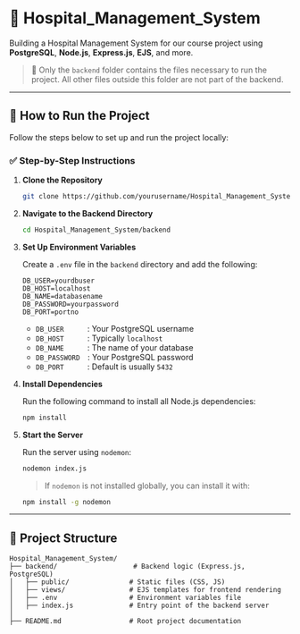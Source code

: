 # 🏥 Hospital_Management_System

Building a Hospital Management System for our course project using **PostgreSQL**, **Node.js**, **Express.js**, **EJS**, and more.

> 📁 Only the `backend` folder contains the files necessary to run the project. All other files outside this folder are not part of the backend.

---

## 🚀 How to Run the Project

Follow the steps below to set up and run the project locally:

### ✅ Step-by-Step Instructions

1. **Clone the Repository**

    ```bash
    git clone https://github.com/yourusername/Hospital_Management_System.git
    ```

2. **Navigate to the Backend Directory**

    ```bash
    cd Hospital_Management_System/backend
    ```

3. **Set Up Environment Variables**

    Create a `.env` file in the `backend` directory and add the following:

    ```env
    DB_USER=yourdbuser
    DB_HOST=localhost
    DB_NAME=databasename
    DB_PASSWORD=yourpassword
    DB_PORT=portno
    ```

    - `DB_USER`   : Your PostgreSQL username  
    - `DB_HOST`   : Typically `localhost`  
    - `DB_NAME`   : The name of your database  
    - `DB_PASSWORD` : Your PostgreSQL password  
    - `DB_PORT`   : Default is usually `5432`

4. **Install Dependencies**

    Run the following command to install all Node.js dependencies:

    ```bash
    npm install
    ```

5. **Start the Server**

    Run the server using `nodemon`:

    ```bash
    nodemon index.js
    ```

    > If `nodemon` is not installed globally, you can install it with:

    ```bash
    npm install -g nodemon
    ```

---

## 📁 Project Structure

```text
Hospital_Management_System/
├── backend/                   # Backend logic (Express.js, PostgreSQL)
│   ├── public/               # Static files (CSS, JS)
│   ├── views/                # EJS templates for frontend rendering
│   ├── .env                  # Environment variables file
│   ├── index.js              # Entry point of the backend server
│ 
├── README.md                 # Root project documentation





